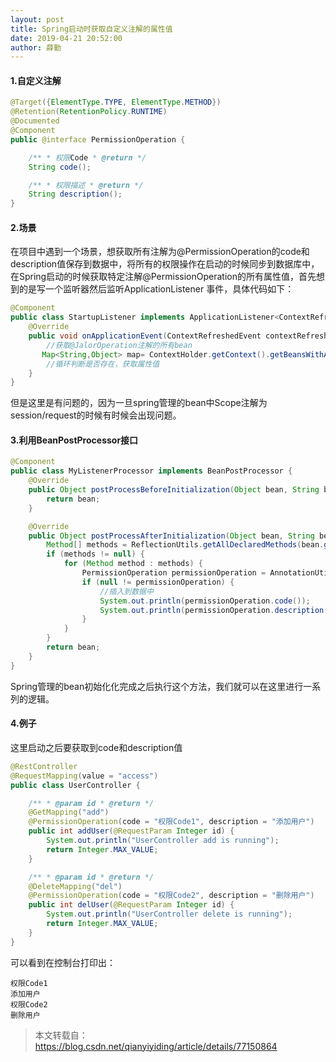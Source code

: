 ```yaml
---
layout: post
title: Spring启动时获取自定义注解的属性值
date: 2019-04-21 20:52:00
author: 薛勤
---
```

#### **1.自定义注解**

```java
@Target({ElementType.TYPE, ElementType.METHOD})
@Retention(RetentionPolicy.RUNTIME)
@Documented
@Component
public @interface PermissionOperation {

    /** * 权限Code * @return */
    String code();

    /** * 权限描述 * @return */
    String description();
}
```

#### **2.场景**

在项目中遇到一个场景，想获取所有注解为@PermissionOperation的code和description值保存到数据中，将所有的权限操作在启动的时候同步到数据库中，在Spring启动的时候获取特定注解@PermissionOperation的所有属性值，首先想到的是写一个监听器然后监听ApplicationListener 事件，具体代码如下：

```java
@Component
public class StartupListener implements ApplicationListener<ContextRefreshedEvent> {
    @Override
    public void onApplicationEvent(ContextRefreshedEvent contextRefreshedEvent) {
        //获取@JalorOperation注解的所有bean
       Map<String,Object> map= ContextHolder.getContext().getBeansWithAnnotation(PermissionOperation.class);
        //循环判断是否存在，获取属性值
    }
}
```

但是这里是有问题的，因为一旦spring管理的bean中Scope注解为session/request的时候有时候会出现问题。

#### **3.利用BeanPostProcessor接口**

```java
@Component
public class MyListenerProcessor implements BeanPostProcessor {
    @Override
    public Object postProcessBeforeInitialization(Object bean, String beanName) throws BeansException {
        return bean;
    }

    @Override
    public Object postProcessAfterInitialization(Object bean, String beanName) throws BeansException {
        Method[] methods = ReflectionUtils.getAllDeclaredMethods(bean.getClass());
        if (methods != null) {
            for (Method method : methods) {
                PermissionOperation permissionOperation = AnnotationUtils.findAnnotation(method, PermissionOperation.class);
                if (null != permissionOperation) {
                    //插入到数据中
                    System.out.println(permissionOperation.code());
                    System.out.println(permissionOperation.description());
                }
            }
        }
        return bean;
    }
}
```

Spring管理的bean初始化化完成之后执行这个方法，我们就可以在这里进行一系列的逻辑。

#### **4.例子**

这里启动之后要获取到code和description值

```java
@RestController
@RequestMapping(value = "access")
public class UserController {

    /** * @param id * @return */
    @GetMapping("add")
    @PermissionOperation(code = "权限Code1", description = "添加用户")
    public int addUser(@RequestParam Integer id) {
        System.out.println("UserController add is running");
        return Integer.MAX_VALUE;
    }

    /** * @param id * @return */
    @DeleteMapping("del")
    @PermissionOperation(code = "权限Code2", description = "删除用户")
    public int delUser(@RequestParam Integer id) {
        System.out.println("UserController delete is running");
        return Integer.MAX_VALUE;
    }
}
```

可以看到在控制台打印出：

```
权限Code1
添加用户
权限Code2
删除用户
```
> 本文转载自：<https://blog.csdn.net/qianyiyiding/article/details/77150864>

